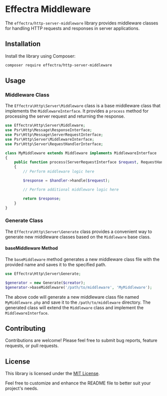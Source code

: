 # Effectra Middleware

The `effectra/http-server-middleware` library provides middleware classes for handling HTTP requests and responses in server applications.

## Installation

Install the library using Composer:

```bash
composer require effectra/http-server-middleware
```

## Usage

### Middleware Class

The `Effectra\Http\Server\Middleware` class is a base middleware class that implements the `MiddlewareInterface`. It provides a `process` method for processing the server request and returning the response.

```php
use Effectra\Http\Server\Middleware;
use Psr\Http\Message\ResponseInterface;
use Psr\Http\Message\ServerRequestInterface;
use Psr\Http\Server\MiddlewareInterface;
use Psr\Http\Server\RequestHandlerInterface;

class MyMiddleware extends Middleware implements MiddlewareInterface
{
    public function process(ServerRequestInterface $request, RequestHandlerInterface $handler): ResponseInterface
    {
        // Perform middleware logic here

        $response = $handler->handle($request);

        // Perform additional middleware logic here

        return $response;
    }
}
```

### Generate Class

The `Effectra\Http\Server\Generate` class provides a convenient way to generate new middleware classes based on the `Middleware` base class.

#### baseMiddleware Method

The `baseMiddleware` method generates a new middleware class file with the provided name and saves it to the specified path.

```php
use Effectra\Http\Server\Generate;

$generator = new Generate($creator);
$generator->baseMiddleware('/path/to/middleware', 'MyMiddleware');
```

The above code will generate a new middleware class file named `MyMiddleware.php` and save it to the `/path/to/middleware` directory. The generated class will extend the `Middleware` class and implement the `MiddlewareInterface`.

## Contributing

Contributions are welcome! Please feel free to submit bug reports, feature requests, or pull requests.

## License

This library is licensed under the [MIT License](LICENSE).

Feel free to customize and enhance the README file to better suit your project's needs.
